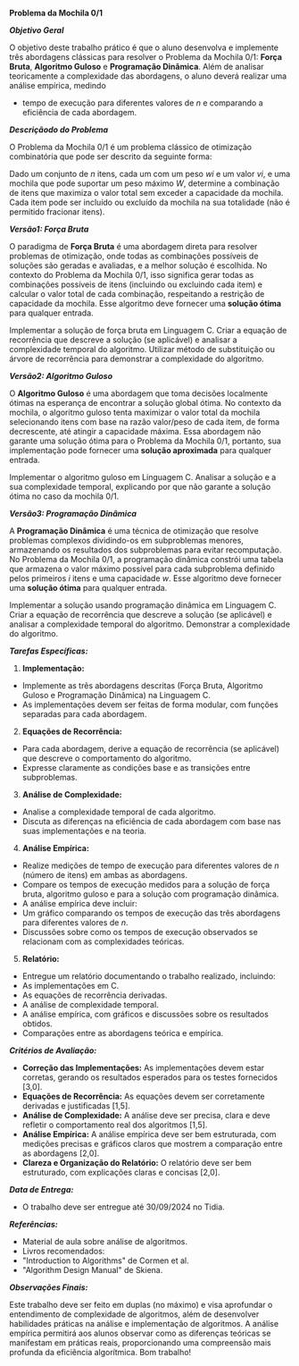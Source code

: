 **Problema da Mochila 0/1**

***Objetivo Geral***

O objetivo deste trabalho prático é que o aluno desenvolva e implemente três abordagens clássicas para resolver o Problema da Mochila 0/1: **Força Bruta**, **Algoritmo Guloso** e **Programação Dinâmica**. Além de analisar teoricamente a complexidade das abordagens, o aluno deverá realizar uma análise empírica, medindo 

- tempo de execução para diferentes valores de *n* e comparando a eficiência de cada abordagem. 

***Descriçãodo do Problema***

O Problema da Mochila 0/1 é um problema clássico de otimização combinatória que pode ser descrito da seguinte forma: 

Dado um conjunto de *n* itens, cada um com um peso *wi* e um valor *vi*, e uma mochila que pode suportar um peso máximo *W*, determine a combinação de itens que maximiza o valor total sem exceder a capacidade da mochila. Cada item pode ser incluído ou excluído da mochila na sua totalidade (não é permitido fracionar itens). 

***Versão1: Força Bruta***

O paradigma de **Força Bruta** é uma abordagem direta para resolver problemas de otimização, onde todas as combinações possíveis de soluções são geradas e avaliadas, e a melhor solução é escolhida. No contexto do Problema da Mochila 0/1, isso significa gerar todas as combinações possíveis de itens (incluindo ou excluindo cada item) e calcular o valor total de cada combinação, respeitando a restrição de capacidade da mochila. Esse algoritmo deve fornecer uma **solução ótima** para qualquer entrada.  

Implementar a solução de força bruta em Linguagem C. Criar a equação de recorrência que descreve a solução (se aplicável) e analisar a complexidade temporal do algoritmo. Utilizar método de substituição ou árvore de recorrência para demonstrar a complexidade do algoritmo. 

***Versão2: Algoritmo Guloso***

O **Algoritmo Guloso** é uma abordagem que toma decisões localmente ótimas na esperança de encontrar a solução global ótima. No contexto da mochila, o algoritmo guloso tenta maximizar o valor total da mochila selecionando itens com base na razão valor/peso de cada item, de forma decrescente, até atingir a capacidade máxima. Essa abordagem não garante uma solução ótima para o Problema da Mochila 0/1, portanto, sua implementação pode fornecer uma **solução aproximada** para qualquer entrada. 

Implementar o algoritmo guloso em Linguagem C. Analisar a solução e a sua complexidade temporal, explicando por que não garante a solução ótima no caso da mochila 0/1. 

***Versão3: Programação Dinâmica***

A **Programação Dinâmica** é uma técnica de otimização que resolve problemas complexos dividindo-os em  subproblemas  menores,  armazenando  os  resultados  dos  subproblemas  para  evitar  recomputação.  No Problema da Mochila 0/1, a programação dinâmica constrói uma tabela que armazena o valor máximo possível para cada subproblema definido pelos primeiros *i* itens e uma capacidade *w*. Esse algoritmo deve fornecer uma **solução ótima** para qualquer entrada. 

Implementar a solução usando programação dinâmica em Linguagem C. Criar a equação de recorrência que  descreve  a  solução  (se  aplicável)  e  analisar  a  complexidade  temporal  do  algoritmo.  Demonstrar  a complexidade do algoritmo. 

***Tarefas Específicas:***

1. **Implementação:** 
- Implemente  as  três  abordagens  descritas  (Força  Bruta,  Algoritmo  Guloso  e  Programação Dinâmica) na Linguagem C. 
- As implementações devem ser feitas de forma modular, com funções separadas para cada abordagem. 
2. **Equações de Recorrência:** 
- Para  cada  abordagem,  derive  a  equação  de  recorrência  (se  aplicável)  que  descreve  o comportamento do algoritmo. 
- Expresse claramente as condições base e as transições entre subproblemas. 
3. **Análise de Complexidade:** 
- Analise a complexidade temporal de cada algoritmo. 
- Discuta as diferenças na eficiência de cada abordagem com base nas suas implementações e na teoria. 
4. **Análise Empírica:** 
- Realize medições de tempo de execução para diferentes valores de *n* (número de itens) em ambas as abordagens. 
- Compare os tempos de execução medidos para a solução de força bruta, algoritmo guloso e para a solução com programação dinâmica. 
- A análise empírica deve incluir: 
- Um gráfico comparando os tempos de execução das três abordagens para diferentes valores de *n*. 
- Discussões  sobre  como  os  tempos  de  execução  observados  se  relacionam  com  as complexidades teóricas. 
5. **Relatório:** 
- Entregue um relatório documentando o trabalho realizado, incluindo: 
- As implementações em C. 
- As equações de recorrência derivadas. 
- A análise de complexidade temporal. 
- A análise empírica, com gráficos e discussões sobre os resultados obtidos. 
- Comparações entre as abordagens teórica e empírica. 

***Critérios de Avaliação:***

- **Correção das Implementações:** As implementações devem estar corretas, gerando os resultados esperados para os testes fornecidos [3,0]. 
- **Equações de Recorrência:** As equações devem ser corretamente derivadas e justificadas [1,5]. 
- **Análise de Complexidade:** A análise deve ser precisa, clara e deve refletir o comportamento real dos algoritmos [1,5]. 
- **Análise Empírica:** A análise empírica deve ser bem estruturada, com medições precisas e gráficos claros que mostrem a comparação entre as abordagens [2,0]. 
- **Clareza e Organização do Relatório:** O relatório deve ser bem estruturado, com explicações claras e concisas [2,0]. 

***Data de Entrega:***

- O trabalho deve ser entregue até 30/09/2024 no Tidia. 

***Referências:***

- Material de aula sobre análise de algoritmos. 
- Livros recomendados:  
- "Introduction to Algorithms" de Cormen et al. 
- "Algorithm Design Manual" de Skiena. 

***Observações Finais:***

Este trabalho deve ser feito em duplas (no máximo) e visa aprofundar o entendimento de complexidade de algoritmos, além de desenvolver habilidades práticas na análise e implementação de algoritmos. A análise empírica  permitirá  aos  alunos  observar  como  as  diferenças  teóricas  se  manifestam  em  práticas  reais, proporcionando uma compreensão mais profunda da eficiência algorítmica. Bom trabalho! 